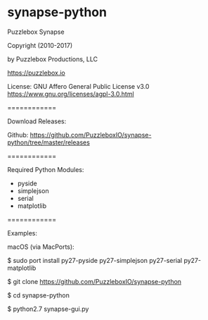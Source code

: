 synapse-python
==============


Puzzlebox Synapse


Copyright (2010-2017)

by Puzzlebox Productions, LLC

https://puzzlebox.io


License: GNU Affero General Public License v3.0
https://www.gnu.org/licenses/agpl-3.0.html


============

Download Releases:

Github: https://github.com/PuzzleboxIO/synapse-python/tree/master/releases


============

Required Python Modules:
- pyside
- simplejson
- serial
- matplotlib

============

Examples:

macOS (via MacPorts):

$ sudo port install py27-pyside py27-simplejson py27-serial py27-matplotlib

$ git clone https://github.com/PuzzleboxIO/synapse-python

$ cd synapse-python

$ python2.7 synapse-gui.py

